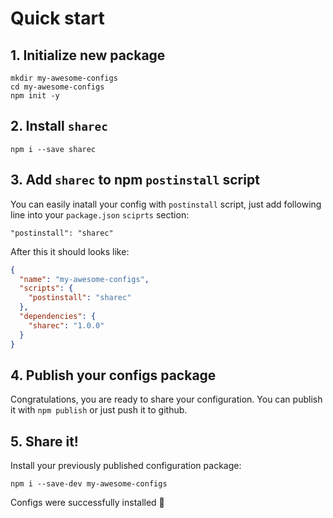# Quick start

## 1. Initialize new package

```
mkdir my-awesome-configs
cd my-awesome-configs
npm init -y
```

## 2. Install `sharec`

```
npm i --save sharec
```

## 3. Add `sharec` to npm `postinstall` script

You can easily inatall your config with `postinstall` script, just add following
line into your `package.json` `sciprts` section:

```
"postinstall": "sharec"
```

After this it should looks like:

```json
{
  "name": "my-awesome-configs",
  "scripts": {
    "postinstall": "sharec"
  },
  "dependencies": {
    "sharec": "1.0.0"
  }
}
```

## 4. Publish your configs package

Congratulations, you are ready to share your configuration. You can publish it
with `npm publish` or just push it to github.

## 5. Share it!

Install your previously published configuration package:

```
npm i --save-dev my-awesome-configs
```

Configs were successfully installed 🙌
